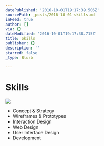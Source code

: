 ```yaml
---
datePublished: '2016-10-01T19:17:39.506Z'
sourcePath: _posts/2016-10-01-skills.md
inFeed: true
author: []
via: {}
dateModified: '2016-10-01T19:17:38.715Z'
title: Skills
publisher: {}
description: ''
starred: false
_type: Blurb

---
```

# Skills
![](https://the-grid-user-content.s3-us-west-2.amazonaws.com/3e200fa3-0316-4c58-950b-99e62ed3ddb9.gif)

* Concept & Strategy
* Wireframes & Prototypes
* Interaction Design
* Web Design
* User Interface Design
* Development